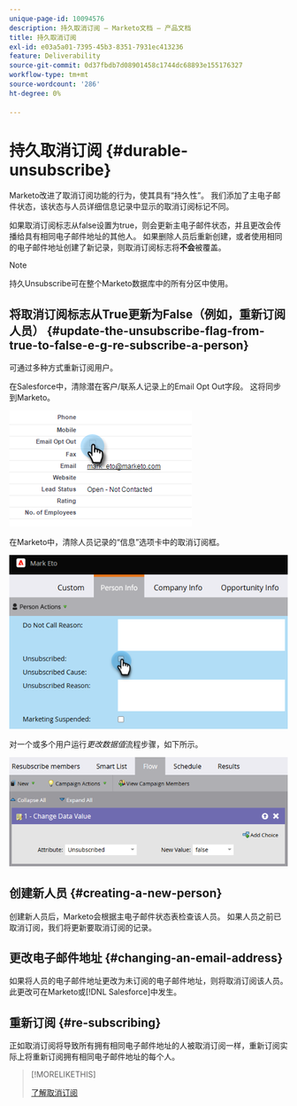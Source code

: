 ```yaml
---
unique-page-id: 10094576
description: 持久取消订阅 — Marketo文档 — 产品文档
title: 持久取消订阅
exl-id: e03a5a01-7395-45b3-8351-7931ec413236
feature: Deliverability
source-git-commit: 0d37fbdb7d08901458c1744dc68893e155176327
workflow-type: tm+mt
source-wordcount: '286'
ht-degree: 0%

---
```


# 持久取消订阅 {#durable-unsubscribe}

Marketo改进了取消订阅功能的行为，使其具有“持久性”。 我们添加了主电子邮件状态，该状态与人员详细信息记录中显示的取消订阅标记不同。

如果取消订阅标志从false设置为true，则会更新主电子邮件状态，并且更改会传播给具有相同电子邮件地址的其他人。 如果删除人员后重新创建，或者使用相同的电子邮件地址创建了新记录，则取消订阅标志将&#x200B;**不会**&#x200B;被覆盖。

>[!NOTE]
>
>持久Unsubscribe可在整个Marketo数据库中的所有分区中使用。

## 将取消订阅标志从True更新为False（例如，重新订阅人员） {#update-the-unsubscribe-flag-from-true-to-false-e-g-re-subscribe-a-person}

可通过多种方式重新订阅用户。

在Salesforce中，清除潜在客户/联系人记录上的Email Opt Out字段。 这将同步到Marketo。

![Salesforce屏幕](assets/durable-unsubscribe-1.png)

在Marketo中，清除人员记录的“信息”选项卡中的取消订阅框。

![清除人员记录中的取消订阅框](assets/durable-unsubscribe-2.png)

对一个或多个用户运行&#x200B;_更改数据值_&#x200B;流程步骤，如下所示。

![更改数据值流程步骤](assets/durable-unsubscribe-3.png)

## 创建新人员 {#creating-a-new-person}

创建新人员后，Marketo会根据主电子邮件状态表检查该人员。 如果人员之前已取消订阅，我们将更新要取消订阅的记录。

## 更改电子邮件地址 {#changing-an-email-address}

如果将人员的电子邮件地址更改为未订阅的电子邮件地址，则将取消订阅该人员。 此更改可在Marketo或[!DNL Salesforce]中发生。

## 重新订阅 {#re-subscribing}

正如取消订阅将导致所有拥有相同电子邮件地址的人被取消订阅一样，重新订阅实际上将重新订阅拥有相同电子邮件地址的每个人。

>[!MORELIKETHIS]
>
>[了解取消订阅](/help/marketo/product-docs/email-marketing/deliverability/understanding-unsubscribe.md)

